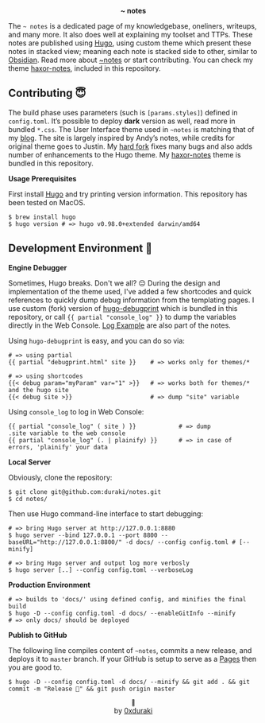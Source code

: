 <p align="center"><b>~ notes</b></p>

The `~ notes` is a dedicated page of my knowledgebase, oneliners, writeups, and many more. It also does well at explaining my toolset and TTPs. These notes are published using [Hugo](https://gohugo.io), using custom theme which present these notes in stacked view; meaning each note is stacked side to other, similar to [Obsidian](https://obsidian.md/). Read more about [~notes](http://notes.durakiconsulting.com) or start contributing. You can check my theme [haxor-notes](./themes/haxor-notes), included in this repository.

## Contributing 😇

The build phase uses parameters (such is `[params.styles]`) defined in `config.toml`. It’s possible to deploy **dark** version as well, read more in bundled `*.css`. The User Interface theme used in `~notes` is matching that of my [blog](https://duraki.github.io). The site is largely inspired by Andy’s notes, while credits for original theme goes to Justin. My [hard fork](./themes/haxor-notes) fixes many bugs and also adds number of enhancements to the Hugo theme. My [haxor-notes](./themes/haxor-notes) theme is bundled in this repository.

**Usage Prerequisites**

First install [Hugo](https://gohugo.io) and try printing version information. This repository has been tested on MacOS.

```
$ brew install hugo
$ hugo version # => hugo v0.98.0+extended darwin/amd64
```

## Development Environment 🎉

**Engine Debugger**

Sometimes, Hugo breaks. Don't we all? 😔 During the design and implementation of the theme used, I've added a few shortcodes and quick references to quickly dump debug information from the templating pages. I use custom (fork) version of [hugo-debugprint](https://github.com/kaushalmodi/hugo-debugprint) which is bundled in this repository, or call `{{ partial "console_log" }}` to dump the variables directly in the Web Console. [Log Example](https://duraki.github.io/notes/debug/dbg) are also part of the notes.

Using `hugo-debugprint` is easy, and you can do so via:

```
# => using partial
{{ partial "debugprint.html" site }}    # => works only for themes/*

# => using shortcodes
{{< debug param="myParam" var="1" >}}   # => works both for themes/* and the hugo site
{{< debug site >}}                      # => dump "site" variable 
```

Using `console_log` to log in Web Console:

```
{{ partial "console_log" ( site ) }}            # => dump .site variable to the web console
{{ partial "console_log" (. | plainify) }}      # => in case of errors, 'plainify' your data
```

**Local Server**

Obviously, clone the repository:

```
$ git clone git@github.com:duraki/notes.git
$ cd notes/
```

Then use Hugo command-line interface to start debugging:

```
# => bring Hugo server at http://127.0.0.1:8880
$ hugo server --bind 127.0.0.1 --port 8800 --baseURL="http://127.0.0.1:8800/" -d docs/ --config config.toml # [--minify]

# => bring Hugo server and output log more verbosly
$ hugo server [..] --config config.toml --verboseLog 
```

**Production Environment**

```
# => builds to 'docs/' using defined config, and minifies the final build
$ hugo -D --config config.toml -d docs/ --enableGitInfo --minify        # => only docs/ should be deployed
```

**Publish to GitHub**

The following line compiles content of `~notes`, commits a new release, and deploys it to `master` branch. If your GitHub is setup to serve as a [Pages](https://docs.github.com/en/pages) then you are good to.

```
$ hugo -D --config config.toml -d docs/ --minify && git add . && git commit -m "Release 🥳" && git push origin master
```

<p align="center"><small>📝</small><br>by <a href="https://twitter.com/0xduraki">0xduraki</a></p>

